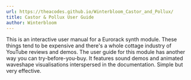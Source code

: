 ```yaml
---
url: https://theacodes.github.io/Winterbloom_Castor_and_Pollux/
title: Castor & Pollux User Guide
author: Winterbloom
---
```


This is an interactive user manual for a Eurorack synth module. These
things tend to be expensive and there's a whole cottage industry of
YouTube reviews and demos. The user guide for this module has another
way you can try-before-you-buy. It features sound demos and animated
waveshape visualisations interspersed in the documentation. Simple but
very effective.
